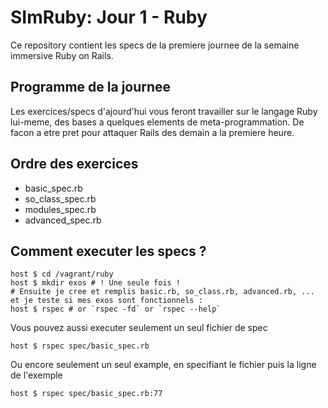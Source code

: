 SImRuby: Jour 1 - Ruby
======================

Ce repository contient les specs de la premiere journee de la semaine
immersive Ruby on Rails.

Programme de la journee
-----------------------

Les exercices/specs d'ajourd'hui vous feront travailler sur le langage
Ruby lui-meme, des bases a quelques elements de meta-programmation. De
facon a etre pret pour attaquer Rails des demain a la premiere heure.

Ordre des exercices
-------------------

* basic_spec.rb
* so_class_spec.rb
* modules_spec.rb
* advanced_spec.rb

Comment executer les specs ?
----------------------------

    host $ cd /vagrant/ruby
    host $ mkdir exos # ! Une seule fois !
    # Ensuite je cree et remplis basic.rb, so_class.rb, advanced.rb, ... et je teste si mes exos sont fonctionnels :
    host $ rspec # or `rspec -fd` or `rspec --help`

Vous pouvez aussi executer seulement un seul fichier de spec

    host $ rspec spec/basic_spec.rb

Ou encore seulement un seul example, en specifiant le fichier puis la
ligne de l'exemple

    host $ rspec spec/basic_spec.rb:77

